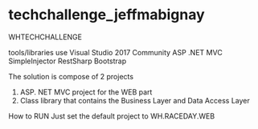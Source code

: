 # techchallenge_jeffmabignay
WHTECHCHALLENGE

tools/libraries use
Visual Studio 2017 Community
ASP .NET MVC
SimpleInjector
RestSharp
Bootstrap

The solution is compose of 2 projects
1. ASP. NET MVC project for the WEB part
2. Class library that contains the Business Layer and Data Access Layer

How to RUN
Just set the default project to WH.RACEDAY.WEB

